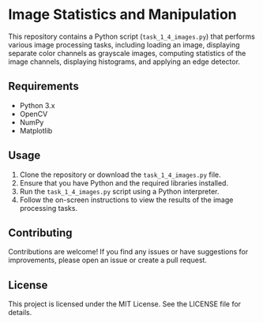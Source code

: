 # Image Statistics and Manipulation

This repository contains a Python script (`task_1_4_images.py`) that performs various image processing tasks, including loading an image, displaying separate color channels as grayscale images, computing statistics of the image channels, displaying histograms, and applying an edge detector.

## Requirements
- Python 3.x
- OpenCV
- NumPy
- Matplotlib

## Usage
1. Clone the repository or download the `task_1_4_images.py` file.
2. Ensure that you have Python and the required libraries installed.
3. Run the `task_1_4_images.py` script using a Python interpreter.
4. Follow the on-screen instructions to view the results of the image processing tasks.

## Contributing
Contributions are welcome! If you find any issues or have suggestions for improvements, please open an issue or create a pull request.

## License
This project is licensed under the MIT License. See the LICENSE file for details.


